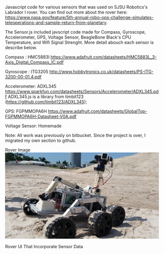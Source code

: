 Javascript code for various sensors that was used on SJSU Robotics's Labrador I rover.
You can find out more about the rover here: https://www.nasa.gov/feature/5th-annual-robo-ops-challenge-simulates-teleoperations-and-sample-return-from-planetary.

The Sensor.js included javscript code made for  Compass, Gyroscope, Accelerometer, GPS, Voltage Sensor, BeagleBone Black's CPU Temperature, and Wifi Signal Strenght.
More detail abouch each sensor is describe below. 

Compass : HMC5883l
https://www.adafruit.com/datasheets/HMC5883L_3-Axis_Digital_Compass_IC.pdf

Gyroscope : ITG3205
http://www.hobbytronics.co.uk/datasheets/PS-ITG-3200-00-01.4.pdf

Accelerometer: ADXL345 
https://www.sparkfun.com/datasheets/Sensors/Accelerometer/ADXL345.pdf
ADXL345.js is a library from timbit123 (https://github.com/timbit123/ADXL345);

GPS: FGPMMOPA6H
https://www.adafruit.com/datasheets/GlobalTop-FGPMMOPA6H-Datasheet-V0A.pdf

Voltage Sensor: Homemade

Note: All work was previously on bitbucket. Since the project is over, I migrated my own section to github.
 
Rover Image
![alt tag](https://raw.githubusercontent.com/HackHusky/Sensor/master/Rover%20Image.jpg)

Rover UI That Incorporate Sensor Data
